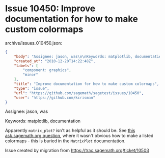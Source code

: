 # Issue 10450: Improve documentation for how to make custom colormaps

archive/issues_010450.json:
```json
{
    "body": "Assignee: jason, was\n\nKeywords: matplotlib, documentation\n\nApparently `matrix_plot?` isn't as helpful as it should be.   See [this ask.sagemath.org question](http://ask.sagemath.org/question/265/specific-cmap), where it wasn't obvious how to make a listed colormaps - this is buried in the `MatrixPlot` documentation.\n\nIssue created by migration from https://trac.sagemath.org/ticket/10503\n\n",
    "created_at": "2010-12-20T14:22:48Z",
    "labels": [
        "component: graphics",
        "minor"
    ],
    "title": "Improve documentation for how to make custom colormaps",
    "type": "issue",
    "url": "https://github.com/sagemath/sagetest/issues/10450",
    "user": "https://github.com/kcrisman"
}
```
Assignee: jason, was

Keywords: matplotlib, documentation

Apparently `matrix_plot?` isn't as helpful as it should be.   See [this ask.sagemath.org question](http://ask.sagemath.org/question/265/specific-cmap), where it wasn't obvious how to make a listed colormaps - this is buried in the `MatrixPlot` documentation.

Issue created by migration from https://trac.sagemath.org/ticket/10503


